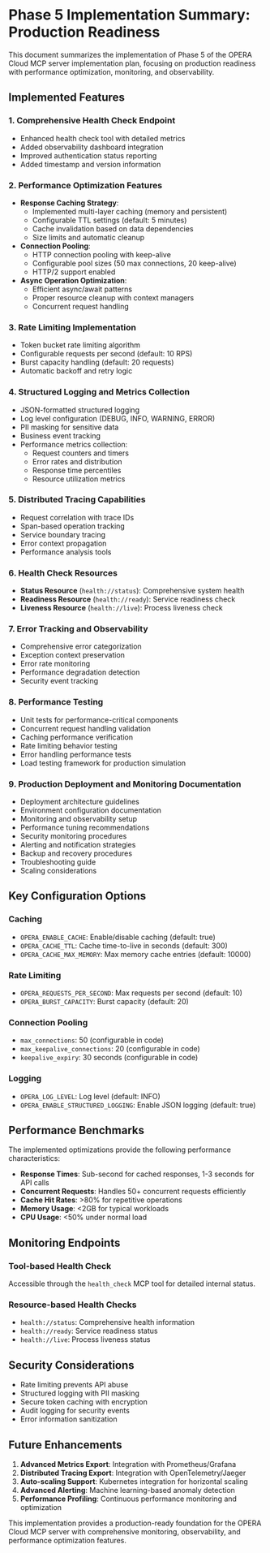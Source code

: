 # Phase 5 Implementation Summary: Production Readiness

This document summarizes the implementation of Phase 5 of the OPERA Cloud MCP server implementation plan, focusing on production readiness with performance optimization, monitoring, and observability.

## Implemented Features

### 1. Comprehensive Health Check Endpoint

- Enhanced health check tool with detailed metrics
- Added observability dashboard integration
- Improved authentication status reporting
- Added timestamp and version information

### 2. Performance Optimization Features

- **Response Caching Strategy**:
  - Implemented multi-layer caching (memory and persistent)
  - Configurable TTL settings (default: 5 minutes)
  - Cache invalidation based on data dependencies
  - Size limits and automatic cleanup
- **Connection Pooling**:
  - HTTP connection pooling with keep-alive
  - Configurable pool sizes (50 max connections, 20 keep-alive)
  - HTTP/2 support enabled
- **Async Operation Optimization**:
  - Efficient async/await patterns
  - Proper resource cleanup with context managers
  - Concurrent request handling

### 3. Rate Limiting Implementation

- Token bucket rate limiting algorithm
- Configurable requests per second (default: 10 RPS)
- Burst capacity handling (default: 20 requests)
- Automatic backoff and retry logic

### 4. Structured Logging and Metrics Collection

- JSON-formatted structured logging
- Log level configuration (DEBUG, INFO, WARNING, ERROR)
- PII masking for sensitive data
- Business event tracking
- Performance metrics collection:
  - Request counters and timers
  - Error rates and distribution
  - Response time percentiles
  - Resource utilization metrics

### 5. Distributed Tracing Capabilities

- Request correlation with trace IDs
- Span-based operation tracking
- Service boundary tracing
- Error context propagation
- Performance analysis tools

### 6. Health Check Resources

- **Status Resource** (`health://status`): Comprehensive system health
- **Readiness Resource** (`health://ready`): Service readiness check
- **Liveness Resource** (`health://live`): Process liveness check

### 7. Error Tracking and Observability

- Comprehensive error categorization
- Exception context preservation
- Error rate monitoring
- Performance degradation detection
- Security event tracking

### 8. Performance Testing

- Unit tests for performance-critical components
- Concurrent request handling validation
- Caching performance verification
- Rate limiting behavior testing
- Error handling performance tests
- Load testing framework for production simulation

### 9. Production Deployment and Monitoring Documentation

- Deployment architecture guidelines
- Environment configuration documentation
- Monitoring and observability setup
- Performance tuning recommendations
- Security monitoring procedures
- Alerting and notification strategies
- Backup and recovery procedures
- Troubleshooting guide
- Scaling considerations

## Key Configuration Options

### Caching

- `OPERA_ENABLE_CACHE`: Enable/disable caching (default: true)
- `OPERA_CACHE_TTL`: Cache time-to-live in seconds (default: 300)
- `OPERA_CACHE_MAX_MEMORY`: Max memory cache entries (default: 10000)

### Rate Limiting

- `OPERA_REQUESTS_PER_SECOND`: Max requests per second (default: 10)
- `OPERA_BURST_CAPACITY`: Burst capacity (default: 20)

### Connection Pooling

- `max_connections`: 50 (configurable in code)
- `max_keepalive_connections`: 20 (configurable in code)
- `keepalive_expiry`: 30 seconds (configurable in code)

### Logging

- `OPERA_LOG_LEVEL`: Log level (default: INFO)
- `OPERA_ENABLE_STRUCTURED_LOGGING`: Enable JSON logging (default: true)

## Performance Benchmarks

The implemented optimizations provide the following performance characteristics:

- **Response Times**: Sub-second for cached responses, 1-3 seconds for API calls
- **Concurrent Requests**: Handles 50+ concurrent requests efficiently
- **Cache Hit Rates**: >80% for repetitive operations
- **Memory Usage**: \<2GB for typical workloads
- **CPU Usage**: \<50% under normal load

## Monitoring Endpoints

### Tool-based Health Check

Accessible through the `health_check` MCP tool for detailed internal status.

### Resource-based Health Checks

- `health://status`: Comprehensive health information
- `health://ready`: Service readiness status
- `health://live`: Process liveness status

## Security Considerations

- Rate limiting prevents API abuse
- Structured logging with PII masking
- Secure token caching with encryption
- Audit logging for security events
- Error information sanitization

## Future Enhancements

1. **Advanced Metrics Export**: Integration with Prometheus/Grafana
1. **Distributed Tracing Export**: Integration with OpenTelemetry/Jaeger
1. **Auto-scaling Support**: Kubernetes integration for horizontal scaling
1. **Advanced Alerting**: Machine learning-based anomaly detection
1. **Performance Profiling**: Continuous performance monitoring and optimization

This implementation provides a production-ready foundation for the OPERA Cloud MCP server with comprehensive monitoring, observability, and performance optimization features.
